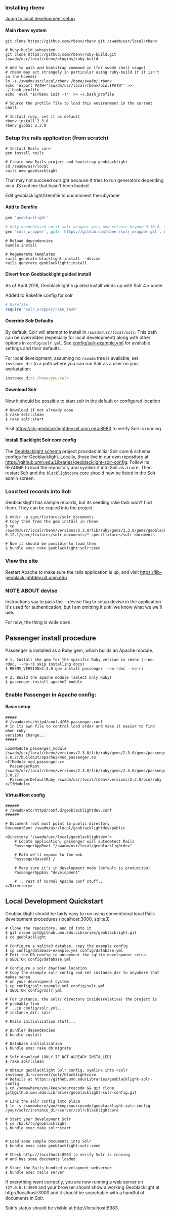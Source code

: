 ### Installing rbenv
[Jump to local development setup](README.md#local-development-quickstart)

#### Main rbenv system
```
git clone https://github.com/rbenv/rbenv.git /swadm/usr/local/rbenv

# Ruby-build subsystem
git clone https://github.com/rbenv/ruby-build.git /swadm/usr/local/rbenv/plugins/ruby-build

# Add to path and bootstrap command in (for swadm shell usage)
# rbenv may act strangely in particular using ruby-build if it isn't in the homedir
ln -s /swadm/usr/local/rbenv /home/swadm/.rbenv
echo 'export PATH="/swadm/usr/local/rbenv/bin:$PATH"' >> ~/.bash_profile
echo 'eval "$(rbenv init -)"' >> ~/.bash_profile

# Source the profile file to load this environment in the current shell.

# Install ruby, set it as default
rbenv install 2.3.0
rbenv global 2.3.0
```

### Setup the rails application (from scratch)
```
# Install Rails core
gem install rails

# Create new Rails project and bootstrap geoblacklight
cd /swadm/usr/local
rails new geoblacklight
```

That may not succeed outright because it tries to run generators depending on
a JS runtime that hasn't been loaded. 

Edit geoblacklight/Gemfile to uncomment therubyracer

#### Add to Gemfile

```ruby
gem 'geoblacklight'

# Only needed/used until solr_wrapper gets new release beyond 0.10.0, should be soon...
gem 'solr_wrapper', git: 'https://github.com/cbeer/solr_wrapper.git', branch: 'master'
```

```shell
# Reload dependencies
bundle install

# Regenerate templates
rails generate blacklight:install --devise
rails generate geoblacklight:install
```


#### Divert from Geoblacklight guided install
As of April 2016, Geoblacklight's guided install winds up with Solr 4.x under 

Added to Rakefile config for solr

```ruby
# Rakefile
require 'solr_wrapper/rake_task'
```

#### Override Solr Defaults
By default, Solr will attempt to install in `/swadm/usr/local/solr`. This path 
can be overridden (especially for local development) along with other options in 
`config/solr.yml`.  See [config/solr-example.yml](`config/solr-example.yml) for 
available settings and their defaults.

For local development, assuming no `/swadm` tree is available, set 
`instance_dir` to a path where you can run Solr as a user on your workstation:

```yaml
instance_dir: /home/you/solr
```


#### Download Solr
Now it should be possible to start solr in the default or configured location
```shell
# Download if not already done
$ rake solr:clean
$ rake solr:start
```

Visit https://lib-geoblacklightdev.oit.umn.edu:8983 to verify Solr is running

#### Install Blacklight Solr core config
The [Geoblacklight schema](https://github.com/geoblacklight/geoblacklight-schema) project
provided initial Solr core & schema configs for Geoblacklight. Locally, those 
live in our own repository at 
https://github.umn.edu/Libraries/geoblacklight-solr-config. Follow its README to 
load the repository and symlink it into Solr as a core. Then restart Solr and 
the `blacklightcore` core should now be listed in the Solr admin screen.

### Load test records into Solr
Geoblacklight has sample records, but its seeding rake task won't find them. They can be copied into the project

```shell
$ mkdir -p spec/fixtures/solr_documents
# Copy them from the gem install in rbenv
$ cp /swadm/usr/local/rbenv/versions/2.3.0/lib/ruby/gems/2.3.0/gems/geoblacklight-0.12.1/spec/fixtures/solr_documents/* spec/fixtures/solr_documents

# Now it should be possible to load them
$ bundle exec rake geoblacklight:solr:seed
```

### View the site
Restart Apache to make sure the rails application is up, and visit https://lib-geoblacklightdev.oit.umn.edu

### NOTE ABOUT devise
Instructions say to pass the --devise flag to setup devise in the application. 
It's used for authentication, but I am omitting it until we know what we we'll use.

For now, the thing is wide open.


## Passenger install procedure
Passenger is installed as a Ruby gem, which builds an Apache module.

```shell
# 1. Install the gem for the specific Ruby version in rbenv (--no-rdoc, --no-ri skip installing docs)
$ RBENV_VERSION=2.3.0 gem install passenger --no-rdoc --no-ri

# 2. Build the apache module (select only Ruby)
$ passenger-install-apache2-module
```

### Enable Passenger in Apache config:

#### Basic setup
```
#####
# /swadm/etc/httpd/conf.d/00-passenger.conf
# In its own file to control load order and make it easier to find when ruby 
versions change...
#####

LoadModule passenger_module /swadm/usr/local/rbenv/versions/2.3.0/lib/ruby/gems/2.3.0/gems/passenger-5.0.27/buildout/apache2/mod_passenger.so
<IfModule mod_passenger.c>
  PassengerRoot /swadm/usr/local/rbenv/versions/2.3.0/lib/ruby/gems/2.3.0/gems/passenger-5.0.27
  PassengerDefaultRuby /swadm/usr/local/rbenv/versions/2.3.0/bin/ruby
</IfModule>
```

#### VirtualHost config
```
######
# /swadm/etc/httpd/conf.d/geoblacklightdev.conf
######

# Document root must point to public directory
DocumentRoot /swadm/usr/local/geoblacklightdev/public

<Directory "/swadm/usr/local/geoblacklightdev">
    # Locate application, passenger will autodetect Rails
    PassengerAppRoot "/swadm/usr/local/geoblacklightdev"

    # Path we'll expose to the web
    PassengerBaseURI /
    
    # Make sure it's in development mode (default is production)
    PassengerAppEnv "development"

    # .. rest of normal Apache conf stuff..
</Directory>
```

## Local Development Quickstart
Geoblacklight should be fairly easy to run using conventional local Rails 
development procedures (localhost:3000, sqlite3)

```shell
# Clone the repository, and cd into it
$ git clone git@github.umn.edu:Libraries/geoblacklight.git
$ cd geoblacklight

# Configure a sqlite3 databse, copy the example config
$ cp config/database-example.yml config/database.yml
# Edit the DB config to uncomment the sqlite development setup
$ $EDITOR config/database.yml

# Configure a solr download location
# Copy the example solr config and set instance_dir to anywhere that makes sense 
# on your development system
$ cp config/solr-example.yml config/solr.yml
$ $EDITOR config/solr.yml

# For instance, the solr/ directory inside(relative) the project is 
# probably fine
# ...in config/solr.yml...
# instance_dir: solr

# Rails initialization stuff...

# Bundler dependencies
$ bundle install

# Database initialization
$ bundle exec rake db:migrate

# Solr download (ONLY IF NOT ALREADY INSTALLED)
$ rake solr:clean

# Obtain geoblacklight Solr config, symlink into <solr instance_dir>/server/solr/blacklightcore
# Details at https://github.umn.edu/Libraries/geoblacklight-solr-config
$ cd /somewhere/you/keep/sourcecode && git clone git@github.umn.edu:Libraries/geoblacklight-solr-config.git

# Link the solr config into place
$ ln -s /somewhere/you/keep/sourcecode/geoblacklight-solr-config /your/solr/instance_dir/server/solr/blacklightcore

# Start your development Solr
$ cd /back/to/geoblacklight
$ bundle exec rake solr:start


# Load some sample documents into Solr
$ bundle exec rake geoblacklight:solr:seed

# Check http://localhost:8983 to verify Solr is running 
# and has some documents loaded

# Start the Rails bundled development webserver
$ bundle exec rails server
```

If everything went correctly, you are now running a web server on 
`127.0.0.1:3000` and your browser should show a working Geoblacklight at 
http://localhost:3000 and it should be searchable with a handful of documents in 
Solr.

Solr's status should be visible at http://localhost:8983.


